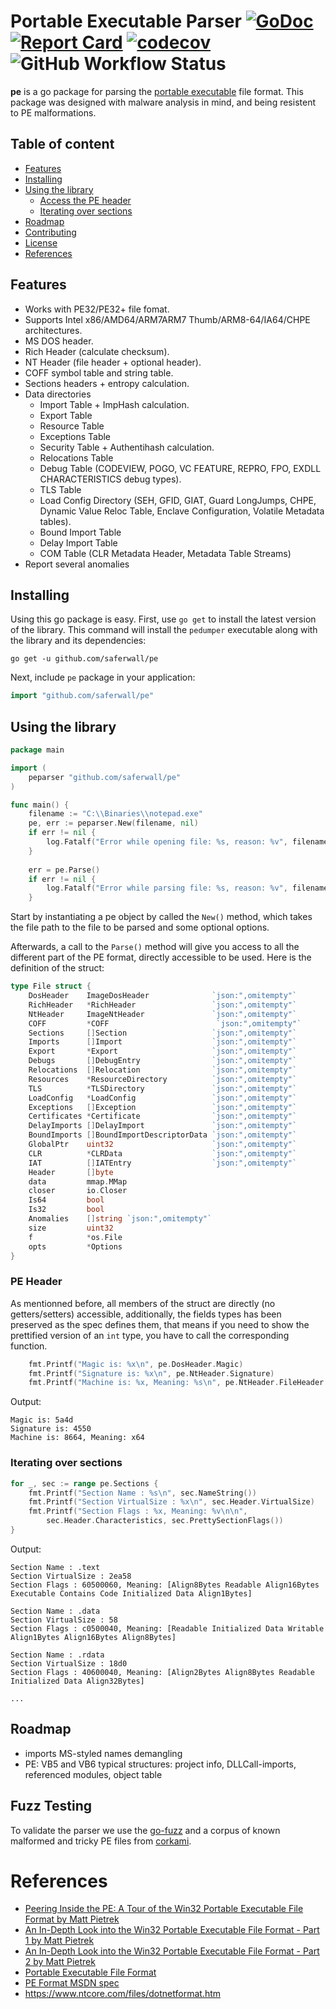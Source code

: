 # Portable Executable Parser [![GoDoc](http://godoc.org/github.com/saferwall/pe?status.svg)](https://pkg.go.dev/github.com/saferwall/pe) [![Report Card](https://goreportcard.com/badge/github.com/saferwall/pe)](https://goreportcard.com/report/github.com/saferwall/pe) [![codecov](https://codecov.io/gh/saferwall/pe/branch/main/graph/badge.svg?token=W7WTOUZLRY)](https://codecov.io/gh/saferwall/pe) ![GitHub Workflow Status](https://img.shields.io/github/workflow/status/saferwall/pe/Build%20&%20Test)

**pe** is a go package for parsing the [portable executable](https://docs.microsoft.com/en-us/windows/win32/debug/pe-format) file format. This package was designed with malware analysis in mind, and being resistent to PE malformations.

## Table of content

- [Features](#features)
- [Installing](#installing)
- [Using the library](#using-the-library)
    - [Access the PE header](#pe-header)
    - [Iterating over sections](#iterating-over-sections)
- [Roadmap](#roadmap)
- [Contributing](#contributing)
- [License](#license)
- [References](#references)

## Features

- Works with PE32/PE32+ file fomat.
- Supports Intel x86/AMD64/ARM7ARM7 Thumb/ARM8-64/IA64/CHPE architectures.
- MS DOS header.
- Rich Header (calculate checksum).
- NT Header (file header + optional header).
- COFF symbol table and string table.
- Sections headers + entropy calculation. 
- Data directories
    - Import Table + ImpHash calculation.
    - Export Table
    - Resource Table
    - Exceptions Table
    - Security Table + Authentihash calculation.
    - Relocations Table
    - Debug Table (CODEVIEW, POGO, VC FEATURE, REPRO, FPO, EXDLL CHARACTERISTICS debug types).
    - TLS Table
    - Load Config Directory (SEH, GFID, GIAT, Guard LongJumps, CHPE, Dynamic Value Reloc Table, Enclave Configuration, Volatile Metadata tables).
    - Bound Import Table
    - Delay Import Table
    - COM Table (CLR Metadata Header, Metadata Table Streams)
- Report several anomalies

## Installing

Using this go package is easy. First, use `go get` to install the latest version of the library. This command will install the `pedumper` executable along with the library and its dependencies:

    go get -u github.com/saferwall/pe

Next, include `pe` package in your application:

```go
import "github.com/saferwall/pe"
```

## Using the library

```go
package main

import (
	peparser "github.com/saferwall/pe"
)

func main() {
    filename := "C:\\Binaries\\notepad.exe"
    pe, err := peparser.New(filename, nil)
	if err != nil {
		log.Fatalf("Error while opening file: %s, reason: %v", filename, err)
    }
    
    err = pe.Parse()
    if err != nil {
        log.Fatalf("Error while parsing file: %s, reason: %v", filename, err)
    }
```

Start by instantiating a pe object by called the `New()` method, which takes the file path to the file to be parsed and some optional options.

Afterwards, a call to the `Parse()` method will give you access to all the different part of the PE format, directly accessible to be used. Here is the definition of the struct:

```go
type File struct {
	DosHeader    ImageDosHeader              `json:",omitempty"`
	RichHeader   *RichHeader                 `json:",omitempty"`
	NtHeader     ImageNtHeader               `json:",omitempty"`
	COFF         *COFF                        `json:",omitempty"`
	Sections     []Section                   `json:",omitempty"`
	Imports      []Import                    `json:",omitempty"`
	Export       *Export                     `json:",omitempty"`
	Debugs       []DebugEntry                `json:",omitempty"`
	Relocations  []Relocation                `json:",omitempty"`
	Resources    *ResourceDirectory          `json:",omitempty"`
	TLS          *TLSDirectory               `json:",omitempty"`
	LoadConfig   *LoadConfig                 `json:",omitempty"`
	Exceptions   []Exception                 `json:",omitempty"`
	Certificates *Certificate                `json:",omitempty"`
	DelayImports []DelayImport               `json:",omitempty"`
	BoundImports []BoundImportDescriptorData `json:",omitempty"`
	GlobalPtr    uint32                      `json:",omitempty"`
	CLR          *CLRData                    `json:",omitempty"`
	IAT          []IATEntry                  `json:",omitempty"`
	Header       []byte
	data         mmap.MMap
	closer       io.Closer
	Is64         bool
	Is32         bool
	Anomalies    []string `json:",omitempty"`
	size         uint32
	f            *os.File
	opts         *Options
}
```

### PE Header

As mentionned before, all members of the struct are directly (no getters/setters) accessible, additionally, the fields types has been preserved as the spec defines them, that means if you need to show the prettified version of an `int` type, you have to call the corresponding function.

```go
	fmt.Printf("Magic is: %x\n", pe.DosHeader.Magic)
    fmt.Printf("Signature is: %x\n", pe.NtHeader.Signature)
	fmt.Printf("Machine is: %x, Meaning: %s\n", pe.NtHeader.FileHeader.Machine, pe.PrettyMachineType())
```

Output:

```
Magic is: 5a4d
Signature is: 4550
Machine is: 8664, Meaning: x64
```

### Iterating over sections

```go
for _, sec := range pe.Sections {
    fmt.Printf("Section Name : %s\n", sec.NameString())
    fmt.Printf("Section VirtualSize : %x\n", sec.Header.VirtualSize)
    fmt.Printf("Section Flags : %x, Meaning: %v\n\n",
        sec.Header.Characteristics, sec.PrettySectionFlags())
}
```

Output:

```
Section Name : .text
Section VirtualSize : 2ea58
Section Flags : 60500060, Meaning: [Align8Bytes Readable Align16Bytes Executable Contains Code Initialized Data Align1Bytes]

Section Name : .data
Section VirtualSize : 58
Section Flags : c0500040, Meaning: [Readable Initialized Data Writable Align1Bytes Align16Bytes Align8Bytes]

Section Name : .rdata
Section VirtualSize : 18d0
Section Flags : 40600040, Meaning: [Align2Bytes Align8Bytes Readable Initialized Data Align32Bytes]

...
```

## Roadmap

- imports MS-styled names demangling
- PE: VB5 and VB6 typical structures: project info, DLLCall-imports, referenced modules, object table

## Fuzz Testing

To validate the parser we use the [go-fuzz](https://github.com/dvyukov/go-fuzz) and a corpus of known malformed and tricky PE files from [corkami](https://github.com/corkami/pocs/tree/master/PE).

# References

- [Peering Inside the PE: A Tour of the Win32 Portable Executable File Format by Matt Pietrek](http://bytepointer.com/resources/pietrek_peering_inside_pe.htm)
- [An In-Depth Look into the Win32 Portable Executable File Format - Part 1 by Matt Pietrek](http://www.delphibasics.info/home/delphibasicsarticles/anin-depthlookintothewin32portableexecutablefileformat-part1)
- [An In-Depth Look into the Win32 Portable Executable File Format - Part 2 by Matt Pietrek](http://www.delphibasics.info/home/delphibasicsarticles/anin-depthlookintothewin32portableexecutablefileformat-part2)
- [Portable Executable File Format](https://blog.kowalczyk.info/articles/pefileformat.html)
- [PE Format MSDN spec](https://docs.microsoft.com/en-us/windows/win32/debug/pe-format)
- https://www.ntcore.com/files/dotnetformat.htm